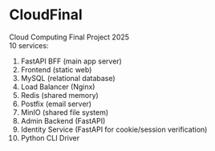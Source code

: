 # CloudFinal
Cloud Computing Final Project 2025 <br/>
10 services: <br/>
1. FastAPI BFF (main app server) <br/>
2. Frontend (static web) <br/>
3. MySQL (relational database) <br/>
4. Load Balancer (Nginx) <br/> 
5. Redis (shared memory) <br/>
6. Postfix (email server) <br/>
7. MinIO (shared file system) <br/>
8. Admin Backend (FastAPI) <br/>
9. Identity Service (FastAPI for cookie/session verification) <br/>
10. Python CLI Driver <br/>
